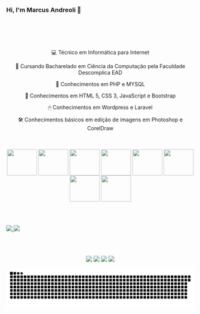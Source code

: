 </br>

### Hi, I'm Marcus Andreoli 👋

</br>

##

</br>

<div align = "center">
 <p>💻 Técnico em Informática para Internet</p>
 <p>👾 Cursando Bacharelado em Ciência da Computação pela Faculdade Descomplica EAD</p>
 <p>🧠 Conhecimentos em PHP e MYSQL</p>
 <p>🦾 Conhecimentos em HTML 5, CSS 3, JavaScript e Bootstrap</p>
 <p>🖱 Conhecimentos em Wordpress e Laravel</p>
 <p>🛠 Conhecimentos básicos em edição de imagens em Photoshop e CorelDraw</p>
</div>

</br>

<div style = "display: inline_block" align="center"> <br> 
<img align= "center" height = "70" width = "80" src = "https://cdn.jsdelivr.net/gh/devicons/devicon/icons/php/php-original.svg" />  
<img align= "center" height = "70" width = "80" src = "https://cdn.jsdelivr.net/gh/devicons/devicon/icons/mysql/mysql-original-wordmark.svg" /> 
<img align= "center" height = "70" width = "80" src = "https://cdn.jsdelivr.net/gh/devicons/devicon/icons/laravel/laravel-plain-wordmark.svg" />
<img align= "center" height = "70" width = "80" src = "https://cdn.jsdelivr.net/gh/devicons/devicon/icons/html5/html5-plain-wordmark.svg" />
<img align= "center" height = "70" width = "80" src = "https://cdn.jsdelivr.net/gh/devicons/devicon/icons/css3/css3-plain-wordmark.svg" />
<img align= "center" height = "70" width = "80" src = "https://cdn.jsdelivr.net/gh/devicons/devicon/icons/javascript/javascript-original.svg" />
<img align= "center" height = "70" width = "80" src = "https://cdn.jsdelivr.net/gh/devicons/devicon/icons/bootstrap/bootstrap-plain-wordmark.svg" />
<img align= "center" height = "70" width = "80" src = "https://cdn.jsdelivr.net/gh/devicons/devicon/icons/wordpress/wordpress-original.svg" />
</div>

</br>

##

</br>

<div> 
  <a href="https://github.com/MarcusAndreoli">
    <img height = "180em" src = "https://github-readme-stats.vercel.app/api?username=MarcusAndreoli&show_icons=true&theme=codeSTACKr&include_all_commits=true&count_private=true" /> 
    <img height = "180em" src = "https://github-readme-stats.vercel.app/api/top-langs/?username=MarcusAndreoli&layout=compact&langs_count=7&theme=codeSTACKr" /> 
  </a>
</div>
  
</br>

##

</br>

<div align = "center">
  <a href="https://www.facebook.com/marcusvinicius.pissinatiandreoli/" target="blank"><img src="https://img.shields.io/badge/Facebook-1877F2?style=for-the-badge&logo=facebook&logoColor=white"></a>
  <a href="https://www.linkedin.com/in/marcus-andreoli-2198ba1b9/" target="blank"><img src="https://img.shields.io/badge/LinkedIn-0077B5?style=for-the-badge&logo=linkedin&logoColor=white"></a>
  <a href="mailto:marcus.vinicius2002@hotmail.com" target="blank"><img src="https://img.shields.io/badge/Email-D14836?style=for-the-badge&logo=email&logoColor=white"></a>
  <a href="https://api.whatsapp.com/send?phone=5519994500618&text=Olá" target="blank"><img src="https://img.shields.io/badge/WhatsApp-25D366?style=for-the-badge&logo=whatsapp&logoColor=white"></a>

  </br>
  
![Snake animation](https://github.com/MarcusAndreoli/MarcusAndreoli/blob/main/snake.svg)

</div>  
